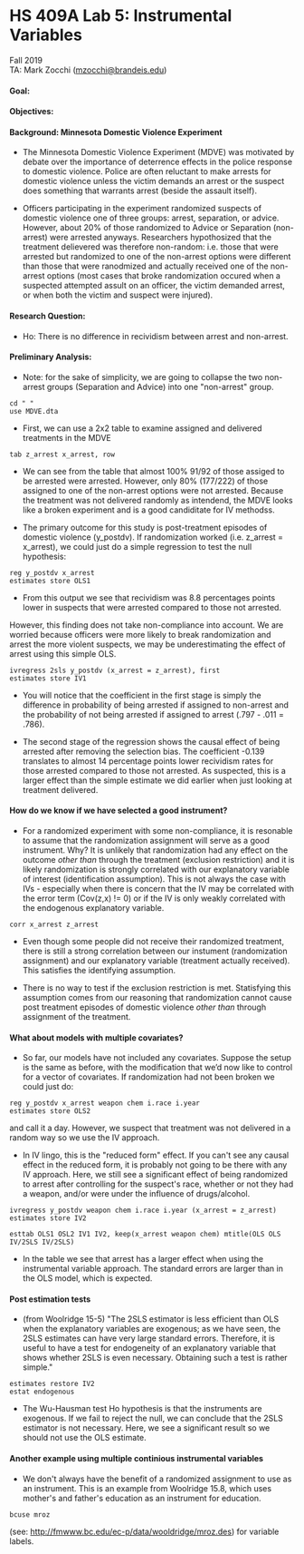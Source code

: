 # HS 409A Lab 5: Instrumental Variables
Fall 2019  
TA: Mark Zocchi (mzocchi@brandeis.edu)  

#### Goal:

#### Objectives: 

#### Background: Minnesota Domestic Violence Experiment
* The Minnesota Domestic Violence Experiment (MDVE) was motivated by debate over the importance of deterrence effects in the police response to domestic violence. Police are often reluctant to make arrests for domestic violence unless the victim demands an arrest or the suspect does something that warrants arrest (beside the assault itself).

* Officers participating in the experiment randomized suspects of domestic violence one of three groups: arrest, separation, or advice. However, about 20% of those randomized to Advice or Separation (non-arrest) were arrested anyways. Researchers hypothosized that the treatment delievered was therefore non-random: i.e. those that were arrested but randomized to one of the non-arrest options were different than those that were ranodmized and actually received one of the non-arrest options (most cases that broke randomization occured when a suspected attempted assult on an officer, the victim demanded arrest, or when both the victim and suspect were injured).

#### Research Question:
* Ho: There is no difference in recividism between arrest and non-arrest.

#### Preliminary Analysis:
* Note: for the sake of simplicity, we are going to collapse the two non-arrest groups (Separation and Advice) into one "non-arrest" group.

```
cd " " 
use MDVE.dta
```
* First, we can use a 2x2 table to examine assigned and delivered treatments in the MDVE
```
tab z_arrest x_arrest, row
```
* We can see from the table that almost 100% 91/92 of those assiged to be arrested were arrested. However, only 80% (177/222) of those assigned to one of the non-arrest options were not arrested. Because the treatment was not delivered randomly as intendend, the MDVE looks like a broken experiment and is a good candiditate for IV methodss.

* The primary outcome for this study is post-treatment episodes of domestic violence (y_postdv). If randomization worked (i.e. z_arrest = x_arrest), we could just do a simple regression to test the null hypothesis:
```
reg y_postdv x_arrest
estimates store OLS1
```
* From this output we see that recividism was 8.8 percentages points lower in suspects that were arrested compared to those not arrested.

However, this finding does not take non-compliance into account. We are worried because officers were more likely to break randomization and arrest the more violent suspects, we may be underestimating the effect of arrest using this simple OLS.

```
ivregress 2sls y_postdv (x_arrest = z_arrest), first
estimates store IV1
```
* You will notice that the coefficient in the first stage is simply the difference in probability of being arrested if assigned to non-arrest and the probability of not being arrested if assigned to arrest (.797 - .011 = .786).

* The second stage of the regression shows the causal effect of being arrested after removing the selection bias. The coefficient -0.139 translates to almost 14 percentage points lower recividism rates for those arrested compared to those not arrested. As suspected, this is a larger effect than the simple estimate we did earlier when just looking at treatment delivered.

#### How do we know if we have selected a good instrument?

* For a randomized experiment with some non-compliance, it is resonable to assume that the randomization assignment will serve as a good instrument. Why? It is unlikely that randomization had any effect on the outcome *other than* through the treatment (exclusion restriction) and it is likely randomization is strongly correlated with our explanatory variable of interest (identification assumption). This is not always the case with IVs - especially when there is concern that the IV may be correlated with the error term (Cov(z,x) != 0) or if the IV is only weakly correlated with the endogenous explanatory variable.

```
corr x_arrest z_arrest 
```
* Even though some people did not receive their randomized treatment, there is still a strong correlation between our instument (randomization assignment) and our explanatory variable (treatment actually received). This satisfies the identifying assumption. 

* There is no way to test if the exclusion restriction is met. Statisfying this assumption comes from our reasoning that randomization cannot cause post treatment episodes of domestic violence *other than* through assignment of the treatment.

#### What about models with multiple covariates?
* So far, our models have not included any covariates. Suppose the setup is the same as before, with the modification that we’d now
like to control for a vector of covariates. If randomization had not been broken we could just do:
```
reg y_postdv x_arrest weapon chem i.race i.year
estimates store OLS2
```
and call it a day. However, we suspect that treatment was not delivered in a random way so we use the IV approach. 

* In IV lingo, this is the "reduced form" effect. If you can't see any causal effect in the reduced form, it is probably not going to be there with any IV approach. Here, we still see a significant effect of being randomized to arrest after controlling for the suspect's race, whether or not they had a weapon, and/or were under the influence of drugs/alcohol. 

```
ivregress y_postdv weapon chem i.race i.year (x_arrest = z_arrest)
estimates store IV2

esttab OLS1 OSL2 IV1 IV2, keep(x_arrest weapon chem) mtitle(OLS OLS IV/2SLS IV/2SLS)
```
* In the table we see that arrest has a larger effect when using the instrumental variable approach. The standard errors are larger than in the OLS model, which is expected. 

#### Post estimation tests
* (from Woolridge 15-5) "The 2SLS estimator is less efficient than OLS when the explanatory variables are exogenous; as we
have seen, the 2SLS estimates can have very large standard errors. Therefore, it is useful to have a test for endogeneity of an explanatory variable that shows whether 2SLS is even necessary. Obtaining such a test is rather simple."

```
estimates restore IV2
estat endogenous
```
* The Wu-Hausman test Ho hypothesis is that the instruments are exogenous. If we fail to reject the null, we can conclude that the 2SLS estimator is not necessary. Here, we see a significant result so we should not use the OLS estimate.

#### Another example using multiple continious instrumental variables

* We don't always have the benefit of a randomized assignment to use as an instrument. This is an example from Woolridge 15.8, which uses mother's and father's education as an instrument for education.
```
bcuse mroz
```
(see: http://fmwww.bc.edu/ec-p/data/wooldridge/mroz.des) for variable labels.


















